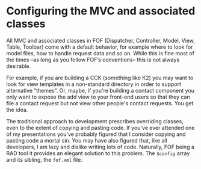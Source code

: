 Configuring the MVC and associated classes
==========================================

All MVC and associated classes in FOF (Dispatcher, Controller, Model,
View, Table, Toolbar) come with a default behavior, for example where to
look for model files, how to handle request data and so on. While this
is fine most of the times –as long as you follow FOF’s conventions– this
is not always desirable.

For example, if you are building a CCK (something like K2) you may want
to look for view templates in a non-standard directory in order to
support alternative “themes”. Or, maybe, if you're building a contact
component you only want to expose the add view to your front-end users
so that they can file a contact request but not view other people's
contact requests. You get the idea.

The traditional approach to development prescribes overriding classes,
even to the extent of copying and pasting code. If you've ever attended
one of my presentations you've probably figured that I consider copying
and pasting code a mortal sin. You may have also figured that, like all
developers, I am lazy and dislike writing lots of code. Naturally, FOF
being a RAD tool it provides an elegant solution to this problem. The
`$config` array and its sibling, the `fof.xml` file.